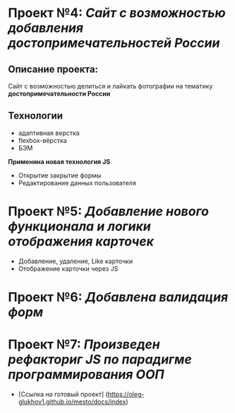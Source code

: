 # Проект №4: *Сайт с возможностью добавления достопримечательностей России*

## Описание проекта:
Сайт с возможностью делиться и лайкать фотографии на тематику **достопримечательности России**

## Технологии
* адаптивная верстка
* flexbox-вёрстка
* БЭМ

**Применина новая технология JS**
* Открытие закрытие формы
* Редактирование данных пользователя
# Проект №5: *Добавление нового функционала и логики отображения карточек*

* Добавление, удаление, Like карточки
* Отображение карточки через JS
# Проект №6: *Добавлена валидация форм*
# Проект №7: *Произведен рефакториг JS по парадигме программирования ООП*

* [Ссылка на готовый проект]
(https://oleg-glukhov1.github.io/mesto/docs/index)
